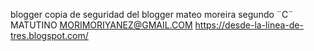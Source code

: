 blogger
copia de seguridad del blogger
mateo moreira
segundo ¨C¨ MATUTINO
MORIMORIYANEZ@GMAIL.COM
https://desde-la-linea-de-tres.blogspot.com/

